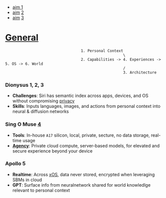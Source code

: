 - [aim 1](https://abikesa.github.io/aim1/)
- [aim](https://abikesa.github.io/aim2/) [2](https://abikesa.github.io/magicbullet/)
- [aim](https://abikesa.github.io/aim3/) [3](https://abikesa.github.io/generalize/)

# [General](https://abikesa.github.io/apple/)

                                      1. Personal Context 
                                                         \
                                      2. Capabilities -> 4. Experiences -> 5. OS -> 6. World
                                                         /
                                                         3. Architecture


### Dionysus 1, 2, 3
- **Challenges**: Siri has semantic index across apps, devices, and OS without compromising [privacy](https://en.wikipedia.org/wiki/Apple_Inc.#Privacy)
- **Skills**: Inputs languages, images, and actions from personal context into neural & diffusion networks 

### Sing O Muse [4](https://github.com/abikesa/thesis/blob/main/gpt4-o.md)
- **Tools**: In-house `A17` silicon, local, private, secture, no data storage, real-time usage
- **[Agency](https://www.economist.com/by-invitation/2024/06/17/ray-kurzweil-on-how-ai-will-transform-the-physical-world#)**: Private cloud compute, server-based models, for elevated and secure experience beyond your device 

### Apollo 5
- **Realtime**: Across [xOS](https://abikesa.github.io/apple/os.html), data never stored, encrypted when leveraging SBMs in cloud
- **GPT**: Surface info from neuralnetwork shared for world knowledlge relevant to personal context


 
